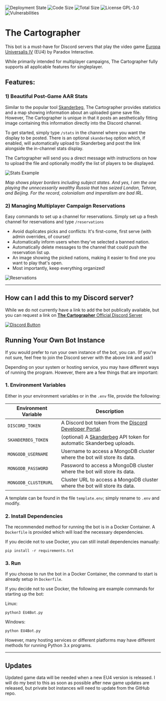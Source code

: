 ![Deployment State](https://img.shields.io/github/deployments/2kai2kai2/eu4img/eu4imgbot?label=deployment&logo=heroku)
![Code Size](https://img.shields.io/github/languages/code-size/2kai2kai2/eu4img)
![Total Size](https://img.shields.io/github/repo-size/2kai2kai2/eu4img)
![License GPL-3.0](https://img.shields.io/github/license/2kai2kai2/eu4img)
![Vulnerabilities](https://img.shields.io/snyk/vulnerabilities/github/2kai2kai2/eu4img)
# The Cartographer

This bot is a must-have for Discord servers that play the video game [Europa Universalis IV](https://eu4.paradoxwikis.com/Europa_Universalis_4_Wiki) (EU4) by Paradox Interactive.

While primarily intended for multiplayer campaigns, The Cartographer fully supports all applicable features for singleplayer.

## Features:

### 1) Beautiful Post-Game AAR Stats

Similar to the popular tool [Skanderbeg](https://skanderbeg.pm), The Cartographer provides statistics and a map showing information about an uploaded game save file. However, The Cartographer is unique in that it posts an aesthetically fitting image containing this information directly into the Discord channel.

To get started, simply type `/stats` in the channel where you want the display to be posted. There is an optional `skanderbeg` option which, if enabled, will automatically upload to Skanderbeg and post the link alongside the in-channel stats display.

The Cartographer will send you a direct message with instructions on how to upload the file and optionally modify the list of players to be displayed.

![Stats Example](https://media.discordapp.net/attachments/655980109676675072/812136817125490748/finalimg.png?width=2016&height=1134)

_Map shows player borders including subject states. And yes, I am the one playing the unnecessarily wealthy Russia that has seized London, Tehran, and Beijing. For the record, colonialism and imperalism are bad IRL._


### 2) Managing Multiplayer Campaign Reservations

Easy commands to set up a channel for reservations. Simply set up a fresh channel for reservations and type `/reservations`

- Avoid duplicates picks and conflicts: It's first-come, first serve (with admin overrides, of course)!
- Automatically inform users when they've selected a banned nation.
- Automatically delete messages to the channel that could push the reservation list up.
- An image showing the picked nations, making it easier to find one you want to play that's open.
- Most importantly, keep everything organized!

![Reservations](https://cdn.discordapp.com/attachments/655980109676675072/908943926814195713/unknown.png)

----

## How can I add this to my Discord server?
While we do not currently have a link to add the bot publically available, but you can request a link on
[**The Cartographer** Official Discord Server](https://discord.gg/yQWUAxMsZf)

[![Discord Button](https://img.shields.io/discord/846487859661504532?label=Discord&logo=discord&logoColor=white)
](https://discord.gg/yQWUAxMsZf)

## Running Your Own Bot Instance

If you would prefer to run your own instance of the bot, you can. (If you're not sure, feel free to join the Discord server with the above link and ask!) 

Depending on your system or hosting service, you may have different ways of running the program. However, there are a few things that are important:

### 1. Environment Variables

Either in your environment variables or in the `.env` file, provide the following:

| Environment Variable | Description |
| -------------------- | ----------- |
| `DISCORD_TOKEN`      | A Discord bot token from the [Discord Developer Portal](https://discord.com/developers/applications). |
| `SKANDERBEG_TOKEN` | (optional) A [Skanderbeg](https://skanderbeg.pm/) API token for automatic Skanderbeg uploads. |
| `MONGODB_USERNAME` | Username to access a MongoDB cluster where the bot will store its data. |
| `MONGODB_PASSWORD` | Password to access a MongoDB cluster where the bot will store its data. |
| `MONGODB_CLUSTERURL` | Cluster URL to access a MongoDB cluster where the bot will store its data. |

A template can be found in the file `template.env`; simply rename to `.env` and modify.

### 2. Install Dependencies

The recommended method for running the bot is in a Docker Container. A `Dockerfile` is provided which will load the necessary dependencies.

If you decide not to use Docker, you can still install dependencies manually:
```
pip install -r requirements.txt
```

### 3. Run

If you choose to run the bot in a Docker Container, the command to start is already setup in `Dockerfile`.

If you decide not to use Docker, the following are example commands for starting up the bot:

Linux:
```
python3 EU4Bot.py
```
Windows:
```
python EU4Bot.py
```
However, many hosting services or different platforms may have different methods for running Python 3.x programs.

----

## Updates

Updated game data will be needed when a new EU4 version is released. I will do my best to this as soon as possible after new game updates are released, but private bot instances will need to update from the GitHub repo.